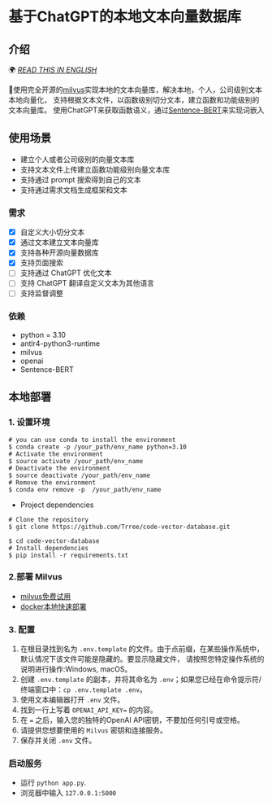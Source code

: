 # 基于ChatGPT的本地文本向量数据库

## 介绍

🌍 [_READ THIS IN ENGLISH_](README.md)

🤖️使用完全开源的[milvus](https://github.com/milvus-io/milvus)实现本地的文本向量库，解决本地，个人，公司级别文本本地向量化，
支持根据文本文件，以函数级别切分文本，建立函数和功能级别的文本向量库。
使用ChatGPT来获取函数语义，通过[Sentence-BERT](https://mccormickml.com/2019/05/14/BERT-word-embeddings-tutorial/)来实现词嵌入

## 使用场景
- 建立个人或者公司级别的向量文本库 
- 支持文本文件上传建立函数功能级别向量文本库
- 支持通过 prompt 搜索得到自己的文本
- 支持通过需求文档生成框架和文本

### 需求
- [x] 自定义大小切分文本
- [x] 通过文本建立文本向量库
- [x] 支持各种开源向量数据库
- [x] 支持页面搜索
- [ ] 支持通过 ChatGPT 优化文本
- [ ] 支持 ChatGPT 翻译自定义文本为其他语言
- [ ] 支持监督调整

### 依赖


- python = 3.10
- antlr4-python3-runtime
- milvus
- openai
- Sentence-BERT

## 本地部署

### 1. 设置环境
```shell
# you can use conda to install the environment
$ conda create -p /your_path/env_name python=3.10
# Activate the environment
$ source activate /your_path/env_name
# Deactivate the environment
$ source deactivate /your_path/env_name
# Remove the environment
$ conda env remove -p  /your_path/env_name
```

* Project dependencies

```shell
# Clone the repository
$ git clone https://github.com/Trree/code-vector-database.git

$ cd code-vector-database
# Install dependencies
$ pip install -r requirements.txt
```

### 2.部署 Milvus

  - [milvus免费试用](https://cloud.zilliz.com/login?redirect=/projects/MA==/databases)
  - [docker本地快速部署](https://milvus.io/docs/v2.0.x/install_standalone-docker.md)


### 3. 配置

1. 在根目录找到名为 `.env.template` 的文件。由于点前缀，在某些操作系统中，默认情况下该文件可能是隐藏的。要显示隐藏文件，
  请按照您特定操作系统的说明进行操作:Windows, macOS。
2. 创建 `.env.template` 的副本，并将其命名为 `.env`；如果您已经在命令提示符/终端窗口中：`cp .env.template .env`。
3. 使用文本编辑器打开 `.env` 文件。
4. 找到一行上写着 `OPENAI_API_KEY=` 的内容。
5. 在 `=` 之后，输入您的独特的OpenAI API密钥，不要加任何引号或空格。
6. 请提供您想要使用的 `Milvus` 密钥和连接服务。
7. 保存并关闭 `.env` 文件。

### 启动服务

- 运行 `python app.py`.
- 浏览器中输入 `127.0.0.1:5000` 